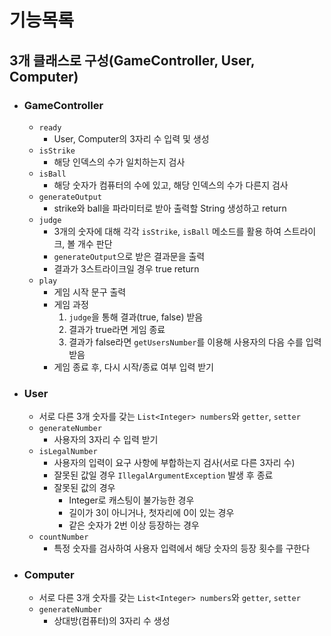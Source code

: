 # 기능목록
## 3개 클래스로 구성(GameController, User, Computer)
* ### GameController
  * `ready`
    * User, Computer의 3자리 수 입력 및 생성
  * `isStrike`
    * 해당 인덱스의 수가 일치하는지 검사
  * `isBall`
     * 해당 숫자가 컴퓨터의 수에 있고, 해당 인덱스의 수가 다른지 검사
  * `generateOutput`
    * strike와 ball을 파라미터로 받아 출력할 String 생성하고 return
  * `judge`
    * 3개의 숫자에 대해 각각 `isStrike`, `isBall` 메소드를 활용 하여 스트라이크, 볼 개수 판단
    * `generateOutput`으로 받은 결과문을 출력
    * 결과가 3스트라이크일 경우 true return
  * `play`
    * 게임 시작 문구 출력
    * 게임 과정
      1. `judge`을 통해 결과(true, false) 받음
      2. 결과가 true라면 게임 종료
      3. 결과가 false라면 `getUsersNumber`를 이용해 사용자의 다음 수를 입력 받음
    * 게임 종료 후, 다시 시작/종료 여부 입력 받기

* ### User
  * 서로 다른 3개 숫자를 갖는 `List<Integer> numbers`와 `getter`, `setter`
  * `generateNumber`
    * 사용자의 3자리 수 입력 받기
  * `isLegalNumber`
    * 사용자의 입력이 요구 사항에 부합하는지 검사(서로 다른 3자리 수)
    * 잘못된 값일 경우 `IllegalArgumentException` 발생 후 종료
    * 잘못된 값의 경우
      * Integer로 캐스팅이 불가능한 경우
      * 길이가 3이 아니거나, 첫자리에 0이 있는 경우
      * 같은 숫자가 2번 이상 등장하는 경우
  * `countNumber`
    * 특정 숫자를 검사하여 사용자 입력에서 해당 숫자의 등장 횟수를 구한다

* ### Computer
  * 서로 다른 3개 숫자를 갖는 `List<Integer> numbers`와 `getter`, `setter`
  * `generateNumber`
    * 상대방(컴퓨터)의 3자리 수 생성